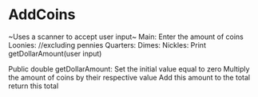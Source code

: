 # AddCoins
~Uses a scanner to accept user input~
Main: 
  Enter the amount of coins
    Loonies:   //excluding pennies
    Quarters:
    Dimes:
    Nickles:
  Print getDollarAmount(user input)

Public double getDollarAmount:
  Set the initial value equal to zero
  Multiply the amount of coins by their respective value
  Add this amount to the total
  return this total
